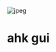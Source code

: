 ![jpeg](https://user-images.githubusercontent.com/25912664/115959003-a28bd700-a512-11eb-85c4-4bfcc9b7aad3.jpg)
# ahk gui
